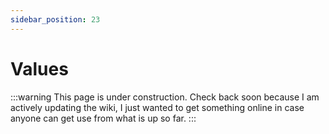 ```yaml
---
sidebar_position: 23
---
```


# Values

:::warning
This page is under construction. Check back soon because I am actively updating the wiki, I just wanted to get something online in case anyone can get use from what is up so far.
:::
